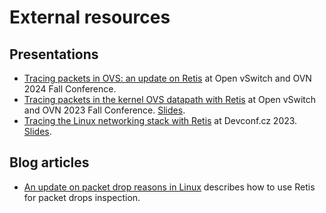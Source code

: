 # External resources

## Presentations

- [Tracing packets in OVS: an update on Retis](https://www.youtube.com/watch?v=K0ldVsWkLJw)
  at Open vSwitch and OVN 2024 Fall Conference.
- [Tracing packets in the kernel OVS datapath with Retis](https://www.youtube.com/watch?v=1PmkNuJx4w4)
  at Open vSwitch and OVN 2023 Fall Conference.
  [Slides](https://www.openvswitch.org/support/ovscon2023/slides/Tracing_packets_in_the_kernel_OVS_datapath_with_Retis.pdf).
- [Tracing the Linux networking stack with Retis](https://www.youtube.com/watch?v=RPpREUpLTV0)
  at Devconf.cz 2023.
  [Slides](https://static.sched.com/hosted_files/devconfcz2023/c5/Tracing%20the%20Linux%20networking%20stack%20with%20Retis.pdf).

## Blog articles

- [An update on packet drop reasons in Linux](https://developers.redhat.com/articles/2024/01/04/update-packet-drop-reasons-linux)
  describes how to use Retis for packet drops inspection.
